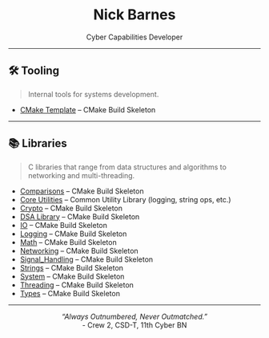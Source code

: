 <!-- GitHub Profile README -->

<h1 align="center">Nick Barnes</h1>

<p align="center">
  Cyber Capabilities Developer 
</p>

---

## 🛠️ Tooling

> Internal tools for systems development.

- [CMake Template](https://github.com/yourusername/project_3) – CMake Build Skeleton  

---

## 📚 Libraries

> C libraries that range from data structures and algorithms to networking and multi-threading.

- [Comparisons](https://github.com/yourusername/project_3) – CMake Build Skeleton
- [Core Utilities](https://github.com/yourusername/project_1) – Common Utility Library (logging, string ops, etc.)  
- [Crypto](https://github.com/yourusername/project_3) – CMake Build Skeleton
- [DSA Library](https://github.com/yourusername/project_3) – CMake Build Skeleton
- [IO](https://github.com/yourusername/project_3) – CMake Build Skeleton
- [Logging](https://github.com/yourusername/project_3) – CMake Build Skeleton
- [Math](https://github.com/yourusername/project_3) – CMake Build Skeleton
- [Networking](https://github.com/yourusername/project_3) – CMake Build Skeleton
- [Signal_Handling](https://github.com/yourusername/project_3) – CMake Build Skeleton
- [Strings](https://github.com/yourusername/project_3) – CMake Build Skeleton
- [System](https://github.com/yourusername/project_3) – CMake Build Skeleton
- [Threading](https://github.com/yourusername/project_3) – CMake Build Skeleton
- [Types](https://github.com/yourusername/project_3) – CMake Build Skeleton

---

<p align="center">
  <em>“Always Outnumbered, Never Outmatched.”</em><br>
   - Crew 2, CSD-T, 11th Cyber BN
</p>
